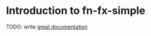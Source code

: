 # Introduction to fn-fx-simple

TODO: write [great documentation](http://jacobian.org/writing/what-to-write/)

